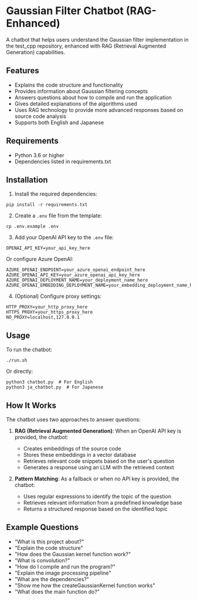 # Gaussian Filter Chatbot (RAG-Enhanced)

A chatbot that helps users understand the Gaussian filter implementation in the test_cpp repository, enhanced with RAG (Retrieval Augmented Generation) capabilities.

## Features

- Explains the code structure and functionality
- Provides information about Gaussian filtering concepts
- Answers questions about how to compile and run the application
- Gives detailed explanations of the algorithms used
- Uses RAG technology to provide more advanced responses based on source code analysis
- Supports both English and Japanese

## Requirements

- Python 3.6 or higher
- Dependencies listed in requirements.txt

## Installation

1. Install the required dependencies:

```
pip install -r requirements.txt
```

2. Create a `.env` file from the template:

```
cp .env.example .env
```

3. Add your OpenAI API key to the `.env` file:

```
OPENAI_API_KEY=your_api_key_here
```

Or configure Azure OpenAI:

```
AZURE_OPENAI_ENDPOINT=your_azure_openai_endpoint_here
AZURE_OPENAI_API_KEY=your_azure_openai_api_key_here
AZURE_OPENAI_DEPLOYMENT_NAME=your_deployment_name_here
AZURE_OPENAI_EMBEDDING_DEPLOYMENT_NAME=your_embedding_deployment_name_here
```

4. (Optional) Configure proxy settings:

```
HTTP_PROXY=your_http_proxy_here
HTTPS_PROXY=your_https_proxy_here
NO_PROXY=localhost,127.0.0.1
```

## Usage

To run the chatbot:

```
./run.sh
```

Or directly:

```
python3 chatbot.py  # For English
python3 ja_chatbot.py  # For Japanese
```

## How It Works

The chatbot uses two approaches to answer questions:

1. **RAG (Retrieval Augmented Generation)**: When an OpenAI API key is provided, the chatbot:
   - Creates embeddings of the source code
   - Stores these embeddings in a vector database
   - Retrieves relevant code snippets based on the user's question
   - Generates a response using an LLM with the retrieved context

2. **Pattern Matching**: As a fallback or when no API key is provided, the chatbot:
   - Uses regular expressions to identify the topic of the question
   - Retrieves relevant information from a predefined knowledge base
   - Returns a structured response based on the identified topic

## Example Questions

- "What is this project about?"
- "Explain the code structure"
- "How does the Gaussian kernel function work?"
- "What is convolution?"
- "How do I compile and run the program?"
- "Explain the image processing pipeline"
- "What are the dependencies?"
- "Show me how the createGaussianKernel function works"
- "What does the main function do?"
